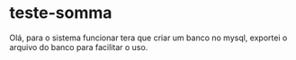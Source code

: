 # teste-somma

Olá, para o sistema funcionar tera que criar um banco no mysql, exportei o arquivo do banco para facilitar o uso.
